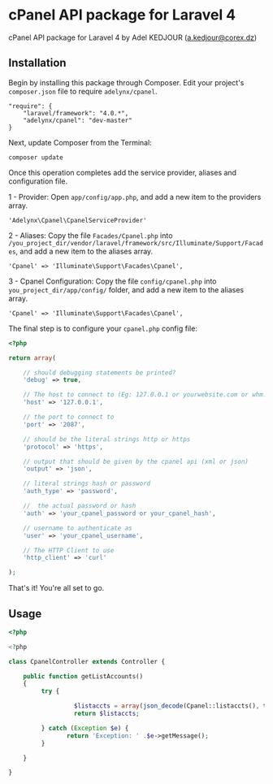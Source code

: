 cPanel API package for Laravel 4
======

cPanel API package for Laravel 4 by Adel KEDJOUR (a.kedjour@corex.dz) 


## Installation

Begin by installing this package through Composer. Edit your project's `composer.json` file to require `adelynx/cpanel`.

    "require": {
		"laravel/framework": "4.0.*",
		"adelynx/cpanel": "dev-master"
	}

Next, update Composer from the Terminal:

    composer update

Once this operation completes add the service provider, aliases and configuration file. 

1 - Provider: Open `app/config/app.php`, and add a new item to the providers array.

    'Adelynx\Cpanel\CpanelServiceProvider'

2 - Aliases: Copy the file `Facades/Cpanel.php` into `/you_project_dir/vendor/laravel/framework/src/Illuminate/Support/Facades`, and add a new item to the aliases array.

    'Cpanel' => 'Illuminate\Support\Facades\Cpanel',

3 - Cpanel Configuration: Copy the file `config/cpanel.php` into `you_project_dir/app/config/` folder, and add a new item to the aliases array.

    'Cpanel' => 'Illuminate\Support\Facades\Cpanel',

The final step is to configure your `cpanel.php` config file:

```php
<?php

return array(

    // should debugging statements be printed?
    'debug' => true,

    // The host to connect to (Eg: 127.0.0.1 or yourwebsite.com or whm.yourwebsite.com)
    'host' => '127.0.0.1',

    // the port to connect to
    'port' => '2087',

    // should be the literal strings http or https
    'protocol' => 'https',

    // output that should be given by the cpanel api (xml or json)
    'output' => 'json',

    // literal strings hash or password
    'auth_type' => 'password',

    //  the actual password or hash
    'auth' => 'your_cpanel_password or your_cpanel_hash',

    // username to authenticate as
    'user' => 'your_cpanel_username',

    // The HTTP Client to use
    'http_client' => 'curl'

);
```	

That's it! You're all set to go.

## Usage

```php
<?php

<?php

class CpanelController extends Controller {

    public function getListAccounts()
    {        
         try {

                  $listaccts = array(json_decode(Cpanel::listaccts(), true));
                  return $listaccts;

         } catch (Exception $e) {
                return 'Exception: ' .$e->getMessage();
         }      

    }

}
```


